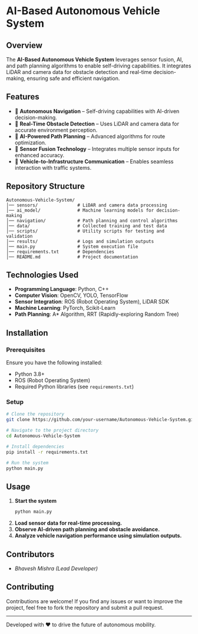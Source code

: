 # AI-Based Autonomous Vehicle System

## Overview
The **AI-Based Autonomous Vehicle System** leverages sensor fusion, AI, and path planning algorithms to enable self-driving capabilities. It integrates LiDAR and camera data for obstacle detection and real-time decision-making, ensuring safe and efficient navigation.

## Features
- 🚗 **Autonomous Navigation** – Self-driving capabilities with AI-driven decision-making.
- 🛑 **Real-Time Obstacle Detection** – Uses LiDAR and camera data for accurate environment perception.
- 🧠 **AI-Powered Path Planning** – Advanced algorithms for route optimization.
- 🔄 **Sensor Fusion Technology** – Integrates multiple sensor inputs for enhanced accuracy.
- 📡 **Vehicle-to-Infrastructure Communication** – Enables seamless interaction with traffic systems.

## Repository Structure
```
Autonomous-Vehicle-System/
│── sensors/               # LiDAR and camera data processing
│── ai_model/              # Machine learning models for decision-making
│── navigation/            # Path planning and control algorithms
│── data/                  # Collected training and test data
│── scripts/               # Utility scripts for testing and validation
│── results/               # Logs and simulation outputs
│── main.py                # System execution file
│── requirements.txt       # Dependencies
│── README.md              # Project documentation
```

## Technologies Used
- **Programming Language**: Python, C++
- **Computer Vision**: OpenCV, YOLO, TensorFlow
- **Sensor Integration**: ROS (Robot Operating System), LiDAR SDK
- **Machine Learning**: PyTorch, Scikit-Learn
- **Path Planning**: A* Algorithm, RRT (Rapidly-exploring Random Tree)

## Installation
### Prerequisites
Ensure you have the following installed:
- Python 3.8+
- ROS (Robot Operating System)
- Required Python libraries (see `requirements.txt`)

### Setup
```bash
# Clone the repository
git clone https://github.com/your-username/Autonomous-Vehicle-System.git

# Navigate to the project directory
cd Autonomous-Vehicle-System

# Install dependencies
pip install -r requirements.txt

# Run the system
python main.py
```

## Usage
1. **Start the system**
   ```bash
   python main.py
   ```
2. **Load sensor data for real-time processing.**
3. **Observe AI-driven path planning and obstacle avoidance.**
4. **Analyze vehicle navigation performance using simulation outputs.**

## Contributors
- *Bhavesh Mishra (Lead Developer)*

## Contributing
Contributions are welcome! If you find any issues or want to improve the project, feel free to fork the repository and submit a pull request.

---
Developed with ❤️ to drive the future of autonomous mobility.
